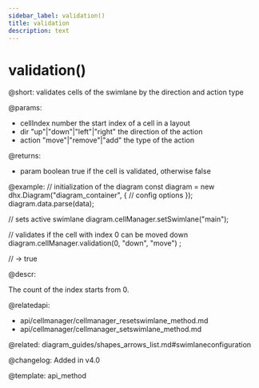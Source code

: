 ```yaml
---
sidebar_label: validation()
title: validation
description: text
---
```


# validation()

@short: validates cells of the swimlane by the direction and action type

@params:
- cellIndex     number                          the start index of a cell in a layout
- dir           "up"|"down"|"left"|"right"      the direction of the action
- action        "move"|"remove"|"add"           the type of the action

@returns:
- param     boolean     true if the cell is validated, otherwise false

@example:
// initialization of the diagram
const diagram = new dhx.Diagram("diagram_container", {
    // config options
});
diagram.data.parse(data);

// sets active swimlane
diagram.cellManager.setSwimlane("main");

// validates if the cell with index 0 can be moved down
diagram.cellManager.validation(0, "down", "move") ;

// -> true

@descr:

The count of the index starts from 0.

@relatedapi:
- api/cellmanager/cellmanager_resetswimlane_method.md
- api/cellmanager/cellmanager_setswimlane_method.md

@related: diagram_guides/shapes_arrows_list.md#swimlaneconfiguration

@changelog:
Added in v4.0

@template: api_method
